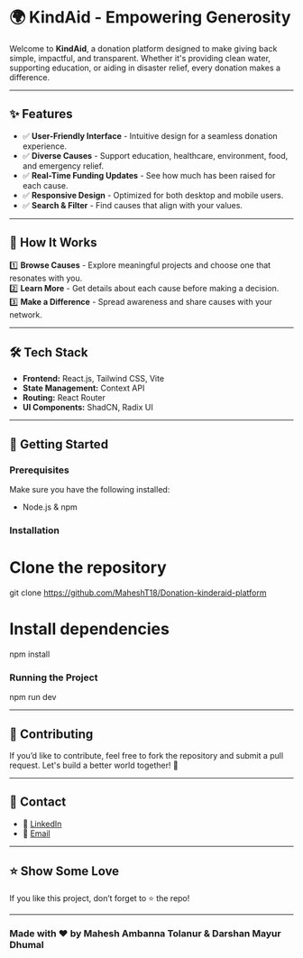 # 🌍 KindAid - Empowering Generosity

Welcome to **KindAid**, a donation platform designed to make giving back simple, impactful, and transparent. Whether it's providing clean water, supporting education, or aiding in disaster relief, every donation makes a difference.

---

## ✨ Features

- ✅ **User-Friendly Interface** - Intuitive design for a seamless donation experience.  
- ✅ **Diverse Causes** - Support education, healthcare, environment, food, and emergency relief.  
- ✅ **Real-Time Funding Updates** - See how much has been raised for each cause.  
- ✅ **Responsive Design** - Optimized for both desktop and mobile users.  
- ✅ **Search & Filter** - Find causes that align with your values.  

---

## 🎯 How It Works

1️⃣ **Browse Causes** - Explore meaningful projects and choose one that resonates with you.  
2️⃣ **Learn More** - Get details about each cause before making a decision.  
3️⃣ **Make a Difference** - Spread awareness and share causes with your network.  

---

## 🛠️ Tech Stack

- **Frontend:** React.js, Tailwind CSS, Vite  
- **State Management:** Context API  
- **Routing:** React Router  
- **UI Components:** ShadCN, Radix UI  

---

## 🚀 Getting Started

### Prerequisites
Make sure you have the following installed:
- Node.js & npm  

### Installation

# Clone the repository
git clone https://github.com/MaheshT18/Donation-kinderaid-platform


# Install dependencies
npm install


### Running the Project
npm run dev


---


## 🤝 Contributing
If you’d like to contribute, feel free to fork the repository and submit a pull request. Let's build a better world together! 💙  

---

## 📩 Contact
- 🔗 [LinkedIn](https://www.linkedin.com/in/maheshtolanur)  
- 📧 [Email](mailto:tolanurmahesh085@gmail.com)  

---

## ⭐ Show Some Love
If you like this project, don’t forget to ⭐ the repo!  

---

### Made with ❤️ by Mahesh Ambanna Tolanur & Darshan Mayur Dhumal

